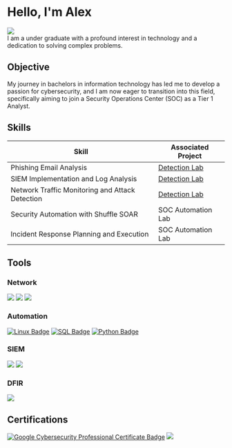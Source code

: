 # Hello, I'm Alex 
<a href="https://www.linkedin.com/in/alex-augustine-58b55a306/"><img src="https://img.shields.io/badge/-LinkedIn-0072b1?&style=for-the-badge&logo=linkedin&logoColor=white" /></a><br/>
I am a under graduate with a profound interest in technology and a dedication to solving complex problems.

## Objective
My journey in bachelors in information technology has led me to develop a passion for cybersecurity, and I am now eager to transition into this field, specifically aiming to join a Security Operations Center (SOC) as a Tier 1 Analyst.

## Skills

| Skill                                         | Associated Project         |
|-----------------------------------------------|----------------------------|
| Phishing Email Analysis                       | <a href="https://github.com/SecuredByAlex/Phishing-Detection-Lab">Detection Lab</a>|
| SIEM Implementation and Log Analysis          | <a href="https://github.com/SecuredByAlex/SplunkBackdoor-Hunt">Detection Lab</a>|
| Network Traffic Monitoring and Attack Detection | <a href="https://google.com">Detection Lab</a>|
| Security Automation with Shuffle SOAR         | SOC Automation Lab|
| Incident Response Planning and Execution      | SOC Automation Lab|

## Tools
### Network
<div>
    <img src="https://img.shields.io/badge/-Wireshark-1679A7?&style=for-the-badge&logo=Wireshark&logoColor=white" />
    <a href="https://github.com/SecuredByAlex/Brute-Force-Attack-Detection-with-Snort/blob/main/README.md"><img src="https://img.shields.io/badge/-Snort-C12026?&style=for-the-badge&logo=Snort&logoColor=white" /></a>
<img src="https://img.shields.io/badge/-TShark-1679A7?&style=for-the-badge&logo=wireshark&logoColor=white" />
</div>

### Automation
<div>
    <a href="https://github.com/SecuredByAlex/ShellQuest"><img src="https://img.shields.io/badge/-Linux-FCC624?style=for-the-badge&logo=Linux&logoColor=black" alt="Linux Badge" /></a>
    <a href="https://github.com/SecuredByAlex/DataQuery-Hub"><img src="https://img.shields.io/badge/-SQL-4479A1?style=for-the-badge&logo=MySQL&logoColor=white" alt="SQL Badge" /></a>
    <a href="https://github.com/SecuredByAlex/PyShield"><img src="https://img.shields.io/badge/-Python-3776AB?style=for-the-badge&logo=Python&logoColor=white" alt="Python Badge" /></a>
  
</div>

### SIEM
<div>
   <a href="https://github.com/SecuredByAlex/SplunkSecOps"> <img src="https://img.shields.io/badge/-Splunk-000000?&style=for-the-badge&logo=Splunk&logoColor=white" /></a>
   <a href="https://github.com/SecuredByAlex/KibanaScope"><img src="https://img.shields.io/badge/-Kibana-C12026?&style=for-the-badge&logo=Kibana&logoColor=white" /></a>
</div>

### DFIR
<div>
    <a href="https://github.com/SecuredByAlex/Autopsy-Triage" ><img src="https://img.shields.io/badge/-Autopsy-000000?&style=for-the-badge&logo=https://yourdomain.com/path-to-autopsy-logo.png&logoColor=white" /></a>
</div>

</div>

## Certifications
<div>
<a href="https://github.com/user-attachments/assets/1eec93e7-5236-4edd-b4b1-a94ad02cf14a"><img src="https://img.shields.io/badge/-Google%20Cybersecurity%20Professional%20Certificate-4285F4?style=for-the-badge&logo=Google&logoColor=white" alt="Google Cybersecurity Professional Certificate Badge" /></a>
    <img src="https://img.shields.io/badge/TryHackMe-SOC%20Level%201-2C2C2C?style=for-the-badge&logo=TryHackMe&logoColor=white" />
</div>



